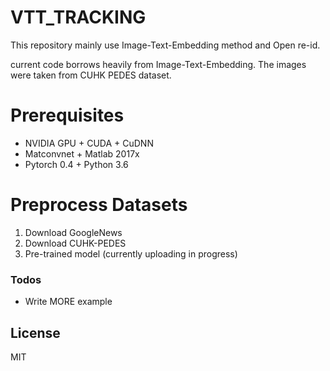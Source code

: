 # VTT_TRACKING

This repository mainly use Image-Text-Embedding method and Open re-id.

current code borrows heavily from Image-Text-Embedding. The images were taken from CUHK PEDES dataset.
# Prerequisites

- NVIDIA GPU + CUDA + CuDNN
- Matconvnet + Matlab 2017x
- Pytorch 0.4 + Python 3.6


# Preprocess Datasets
1. Download GoogleNews
2. Download CUHK-PEDES
3. Pre-trained model (currently uploading in progress)


### Todos

 - Write MORE example 
 
License
----

MIT
